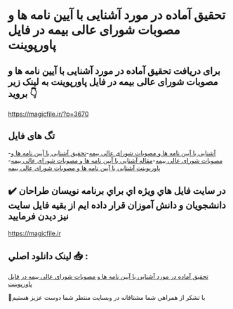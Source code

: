 # تحقیق آماده در مورد آشنایی با آیین نامه ها و مصوبات شورای عالی بیمه در فایل پاورپوینت

## برای دریافت تحقیق آماده در مورد آشنایی با آیین نامه ها و مصوبات شورای عالی بیمه در فایل پاورپوینت به لینک زیر بروید 👇

https://magicfile.ir/?p=3670

## تگ های فایل

-[آشنایی با آیین نامه ها و مصوبات شورای عالی بیمه](https://magicfile.ir/product/%d8%a2%d8%b4%d9%86%d8%a7%db%8c%db%8c-%d8%a8%d8%a7-%d8%a2%db%8c%db%8c%d9%86-%d9%86%d8%a7%d9%85%d9%87-%d9%87%d8%a7-%d9%88-%d9%85%d8%b5%d9%88%d8%a8%d8%a7%d8%aa-%d8%b4%d9%88%d8%b1%d8%a7%db%8c-%d8%b9%d8%a7%d9%84%db%8c-%d8%a8%db%8c%d9%85%d9%87-%d9%be%d8%a7%d9%88%d8%b1%d9%be%d9%88%db%8c%d9%86%d8%aa/)-[تحقیق آشنایی با آیین نامه ها و مصوبات شورای عالی بیمه](https://magicfile.ir/product/%d8%a2%d8%b4%d9%86%d8%a7%db%8c%db%8c-%d8%a8%d8%a7-%d8%a2%db%8c%db%8c%d9%86-%d9%86%d8%a7%d9%85%d9%87-%d9%87%d8%a7-%d9%88-%d9%85%d8%b5%d9%88%d8%a8%d8%a7%d8%aa-%d8%b4%d9%88%d8%b1%d8%a7%db%8c-%d8%b9%d8%a7%d9%84%db%8c-%d8%a8%db%8c%d9%85%d9%87-%d9%be%d8%a7%d9%88%d8%b1%d9%be%d9%88%db%8c%d9%86%d8%aa/)-[مقاله آشنایی با آیین نامه ها و مصوبات شورای عالی بیمه](https://magicfile.ir/product/%d8%a2%d8%b4%d9%86%d8%a7%db%8c%db%8c-%d8%a8%d8%a7-%d8%a2%db%8c%db%8c%d9%86-%d9%86%d8%a7%d9%85%d9%87-%d9%87%d8%a7-%d9%88-%d9%85%d8%b5%d9%88%d8%a8%d8%a7%d8%aa-%d8%b4%d9%88%d8%b1%d8%a7%db%8c-%d8%b9%d8%a7%d9%84%db%8c-%d8%a8%db%8c%d9%85%d9%87-%d9%be%d8%a7%d9%88%d8%b1%d9%be%d9%88%db%8c%d9%86%d8%aa/)-[پاورپوینت آشنایی با آیین نامه ها و مصوبات شورای عالی بیمه](https://magicfile.ir/product/%d8%a2%d8%b4%d9%86%d8%a7%db%8c%db%8c-%d8%a8%d8%a7-%d8%a2%db%8c%db%8c%d9%86-%d9%86%d8%a7%d9%85%d9%87-%d9%87%d8%a7-%d9%88-%d9%85%d8%b5%d9%88%d8%a8%d8%a7%d8%aa-%d8%b4%d9%88%d8%b1%d8%a7%db%8c-%d8%b9%d8%a7%d9%84%db%8c-%d8%a8%db%8c%d9%85%d9%87-%d9%be%d8%a7%d9%88%d8%b1%d9%be%d9%88%db%8c%d9%86%d8%aa/)

## ✔️ در سايت فايل هاي ويژه اي براي برنامه نويسان طراحان دانشجويان و دانش آموزان قرار داده ايم از بقيه فايل سايت نيز ديدن فرماييد

https://magicfile.ir


## لينک دانلود اصلي 📥 :

[تحقیق آماده در مورد آشنایی با آیین نامه ها و مصوبات شورای عالی بیمه در فایل پاورپوینت](https://magicfile.ir/product/%d8%a2%d8%b4%d9%86%d8%a7%db%8c%db%8c-%d8%a8%d8%a7-%d8%a2%db%8c%db%8c%d9%86-%d9%86%d8%a7%d9%85%d9%87-%d9%87%d8%a7-%d9%88-%d9%85%d8%b5%d9%88%d8%a8%d8%a7%d8%aa-%d8%b4%d9%88%d8%b1%d8%a7%db%8c-%d8%b9%d8%a7%d9%84%db%8c-%d8%a8%db%8c%d9%85%d9%87-%d9%be%d8%a7%d9%88%d8%b1%d9%be%d9%88%db%8c%d9%86%d8%aa/) 


🙏با تشکر از همراهي شما مشتاقانه در وبسایت منتظر شما دوست عزیز هستیم

